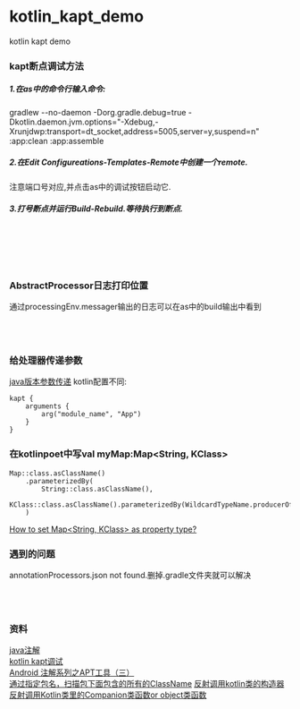 # kotlin_kapt_demo
kotlin kapt demo

### kapt断点调试方法 
##### 1.在as中的命令行输入命令:

gradlew --no-daemon -Dorg.gradle.debug=true -Dkotlin.daemon.jvm.options="-Xdebug,-Xrunjdwp:transport=dt_socket,address=5005,server=y,suspend=n" :app:clean :app:assemble

##### 2.在Edit Configureations-Templates-Remote中创建一个remote.  

注意端口号对应,并点击as中的调试按钮启动它.  

##### 3.打号断点并运行Build-Rebuild.等待执行到断点.  
<br>
<br>
<br>
<br>

### AbstractProcessor日志打印位置
通过processingEnv.messager输出的日志可以在as中的build输出中看到
<br>
<br>
<br>
<br>

### 给处理器传递参数
[java版本参数传递](https://blog.csdn.net/qq_19431333/article/details/89431065)
kotlin配置不同:
```
kapt {
    arguments {
        arg("module_name", "App")
    }
}
```
### 在kotlinpoet中写val myMap:Map<String, KClass<out Any>>

```
Map::class.asClassName()
    .parameterizedBy(
        String::class.asClassName(),
        KClass::class.asClassName().parameterizedBy(WildcardTypeName.producerOf(ANY))
    )
```
[How to set Map<String, KClass<out Any>> as property type?](https://stackoverflow.com/questions/55846678/how-to-set-mapstring-kclassout-any-as-property-type)
    

### 遇到的问题 
annotationProcessors.json not found.删掉.gradle文件夹就可以解决
<br>
<br>
<br>
<br>

### 资料

[java注解](https://juejin.cn/post/6844903477907324935#heading-6)<br>
[kotlin kapt调试](og.csdn.net/xx326664162/article/details/91456018)  
[Android 注解系列之APT工具（三）](https://juejin.cn/post/6844903701283340301#heading-7)  
[通过指定包名，扫描包下面包含的所有的ClassName](https://www.javatips.net/api/ARouter-master/arouter-api/src/main/java/com/alibaba/android/arouter/utils/ClassUtils.java)
[反射调用kotlin类的构造器](https://www.cnblogs.com/webor2006/p/11654178.html)
[反射调用Kotlin类里的Companion类函数or object类函数](https://juejin.cn/post/6844903729783635975)

